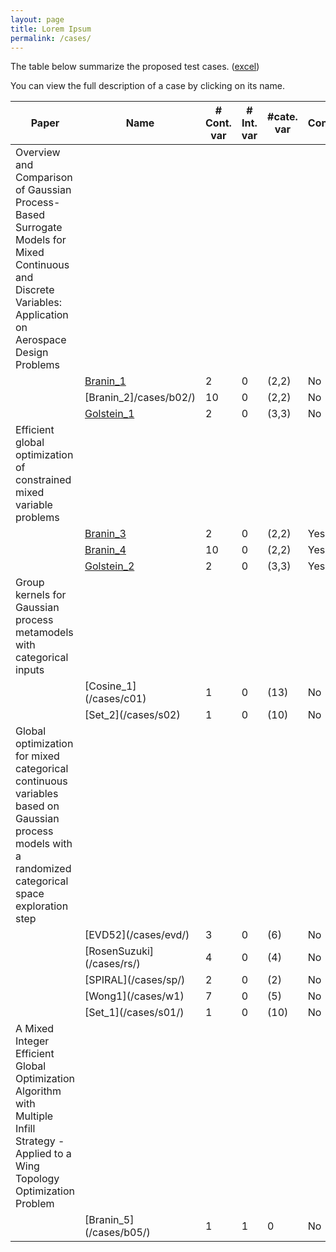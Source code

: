 ```yaml
---
layout: page
title: Lorem Ipsum
permalink: /cases/
---
```


The table below summarize the proposed test cases. ([excel](https://github.com/mixed-optimization-benchmark/mixed-optimization-benchmark.github.io/blob/master/Cas%20test/Tests.xlsx))

You can view the full description of a case by clicking on its name.


|Paper                                                                                                                                                   |Name                        |\# Cont. var|\# Int. var|#cate. var|Constraints?|
|--------------------------------------------------------------------------------------------------------------------------------------------------------|----------------------------|------------|-----------|----------|------------|
|Overview and Comparison of Gaussian Process-Based Surrogate Models for Mixed Continuous and Discrete Variables: Application on Aerospace Design Problems|
|                                                                                                                                                        |[Branin\_1](/cases/b01/)  |2           |0          |(2,2)     |No          |
|                                                                                                                                                        |[Branin\_2]/cases/b02/)   |10          |0          |(2,2)     |No          |
|                                                                                                                                                        |[Golstein\_1](/cases/g01/)|2           |0          |(3,3)     |No          |
|Efficient global optimization of constrained mixed variable problems                                                                                    |                            |            |           |          |
|                                                                                                                                                        |[Branin\_3](/cases/b03/)  |2           |0          |(2,2)     |Yes         |
|                                                                                                                                                        |[Branin\_4](/cases/b04/)  |10          |0          |(2,2)     |Yes         |
|                                                                                                                                                        |[Golstein\_2](/cases/g02)         |2           |0          |(3,3)     |Yes         |
|Group kernels for Gaussian process metamodels with categorical inputs                                                                                   |                            |            |           |          |
|                                                                                                                                                        |\[Cosine\_1\](/cases/c01)   |1           |0          |(13)      |No          |
|                                                                                                                                                        |\[Set\_2\](/cases/s02)      |1           |0          |(10)      |No          |
|Global optimization for mixed categorical continuous variables based on Gaussian process models with a randomized categorical space exploration step    |
|                                                                                                                                                        |\[EVD52\](/cases/evd/)      |3           |0          |(6)       |No          |
|                                                                                                                                                        |\[RosenSuzuki\](/cases/rs/) |4           |0          |(4)       |No          |
|                                                                                                                                                        |\[SPIRAL\](/cases/sp/)      |2           |0          |(2)       |No          |
|                                                                                                                                                        |\[Wong1\](/cases/w1)        |7           |0          |(5)       |No          |
|                                                                                                                                                        |\[Set\_1\](/cases/s01/)     |1           |0          |(10)      |No          |
|A Mixed Integer Efficient Global Optimization Algorithm with Multiple Infill Strategy - Applied to a Wing Topology Optimization Problem                 |                            |            |
|                                                                                                                                                        |\[Branin\_5\](/cases/b05/)  |1           |1          |0         |No          |
